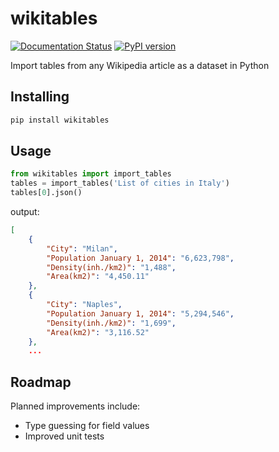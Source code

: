 # wikitables

[![Documentation Status](https://img.shields.io/badge/docs-latest-brightgreen.svg?style=flat)](http://wikitables.readthedocs.org/en/latest/client/) [![PyPI version](https://badge.fury.io/py/wikitables.svg)](https://badge.fury.io/py/wikitables)

Import tables from any Wikipedia article as a dataset in Python

## Installing

```bash
pip install wikitables
```

## Usage

```python
from wikitables import import_tables
tables = import_tables('List of cities in Italy')
tables[0].json()
```
output:
```json
[
    {
        "City": "Milan",
        "Population January 1, 2014": "6,623,798",
        "Density(inh./km2)": "1,488",
        "Area(km2)": "4,450.11"
    },
    {
        "City": "Naples",
        "Population January 1, 2014": "5,294,546",
        "Density(inh./km2)": "1,699",
        "Area(km2)": "3,116.52"
    },
    ...
```

## Roadmap

Planned improvements include:

* Type guessing for field values
* Improved unit tests
